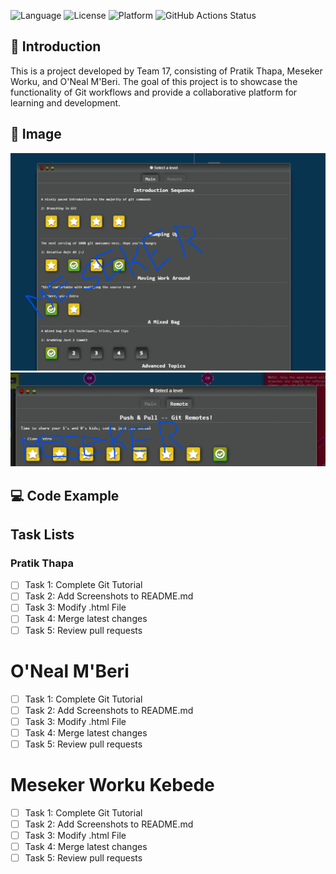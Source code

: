 ![Language](https://img.shields.io/badge/Language-Python-blue)
![License](https://img.shields.io/badge/License-MIT-green)
![Platform](https://img.shields.io/badge/Platform-Linux-yellow)
![GitHub Actions Status](https://github.com/ncsugroup17/p1/actions/workflows/python-tests.yml/badge.svg)

## 📝 Introduction
This is a project developed by Team 17, consisting of Pratik Thapa, Meseker Worku, and O'Neal M'Beri. The goal of this project is to showcase the functionality of Git workflows and provide a collaborative platform for learning and development.

## 📸 Image
![alt text](images/mworkuk.png)![alt text](images/mworkuk-1.png)

## 💻 Code Example

## Task Lists

### Pratik Thapa
- [ ] Task 1: Complete Git Tutorial
- [ ] Task 2: Add Screenshots to README.md
- [ ] Task 3: Modify .html File
- [ ] Task 4: Merge latest changes
- [ ] Task 5: Review pull requests

# O'Neal M'Beri
- [ ] Task 1: Complete Git Tutorial
- [ ] Task 2: Add Screenshots to README.md
- [ ] Task 3: Modify .html File
- [ ] Task 4: Merge latest changes
- [ ] Task 5: Review pull requests

# Meseker Worku Kebede
- [ ] Task 1: Complete Git Tutorial
- [ ] Task 2: Add Screenshots to README.md
- [ ] Task 3: Modify .html File
- [ ] Task 4: Merge latest changes
- [ ] Task 5: Review pull requests
